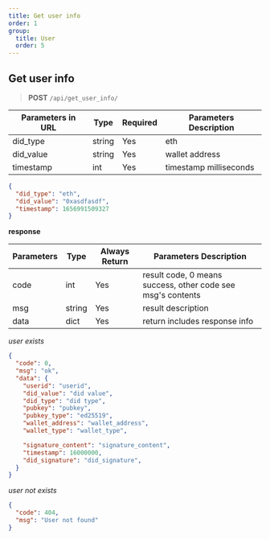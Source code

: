 ```yaml
---
title: Get user info
order: 1
group:
  title: User
  order: 5
---
```


## Get user info

> **POST** `/api/get_user_info/`

| Parameters in URL | Type   | Required | Parameters Description |
| ----------------- | ------ | -------- | ---------------------- |
| did_type          | string | Yes      | eth                    |
| did_value         | string | Yes      | wallet address         |
| timestamp         | int    | Yes      | timestamp milliseconds |

```json
{
  "did_type": "eth",
  "did_value": "0xasdfasdf",
  "timestamp": 1656991509327
}
```

**response**

| Parameters | Type   | Always Return | Parameters Description                                      |
| ---------- | ------ | ------------- | ----------------------------------------------------------- |
| code       | int    | Yes           | result code, 0 means success, other code see msg's contents |
| msg        | string | Yes           | result description                                          |
| data       | dict   | Yes           | return includes response info                               |

_user exists_

```json
{
  "code": 0,
  "msg": "ok",
  "data": {
    "userid": "userid",
    "did_value": "did value",
    "did_type": "did type",
    "pubkey": "pubkey",
    "pubkey_type": "ed25519",
    "wallet_address": "wallet_address",
    "wallet_type": "wallet_type",

    "signature_content": "signature_content",
    "timestamp": 16000000,
    "did_signature": "did_signature",
  }
}
```

_user not exists_

```json
{
  "code": 404,
  "msg": "User not found"
}
```
